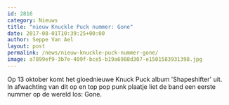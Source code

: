 ```yaml
---
id: 2816
category: Nieuws
title: "nieuw Knuckle Puck nummer: Gone"
date: 2017-08-01T10:39:25+00:00
author: Seppe Van Ael
layout: post
permalink: /news/nieuw-knuckle-puck-nummer-gone/
image: a7899ef9-3b7e-409f-bce5-b19a6988d307-e1501583931398.jpg
---
```

Op 13 oktober komt het gloednieuwe Knuck Puck album 'Shapeshifter' uit. In afwachting van dit op en top pop punk plaatje liet de band een eerste nummer op de wereld los: Gone.